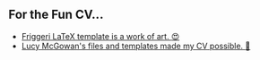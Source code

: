 ## For the Fun CV...

+ [Friggeri LaTeX template is a work of art. :heart_eyes:](https://www.latextemplates.com/template/friggeri-resume-cv)
+ [Lucy McGowan's files and templates made my CV possible. :raised_hands:](https://github.com/LucyMcGowan/rmd-cv)

